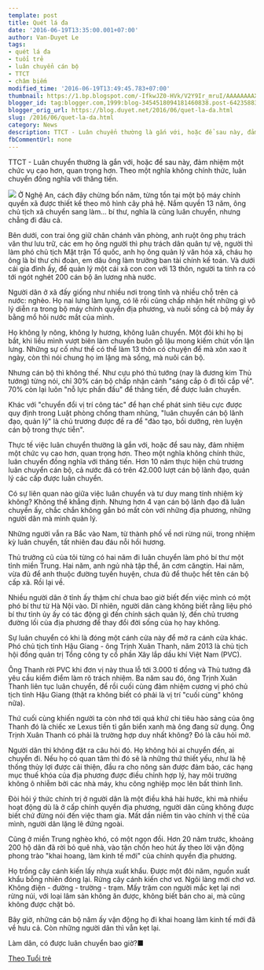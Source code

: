 ```yaml
---
template: post
title: Quét lá đa
date: '2016-06-19T13:35:00.001+07:00'
author: Van-Duyet Le
tags:
- quét lá đa
- tuổi trẻ
- luân chuyển cán bộ
- TTCT
- châm biếm
modified_time: '2016-06-19T13:49:45.783+07:00'
thumbnail: https://1.bp.blogspot.com/-IfkwJZ0-HVk/V2Y9Ir_mruI/AAAAAAAAX1Q/rzoTuqhtMFkoJkniLbS9zM9VYDai9N02wCK4B/s1600/e560a321.jpg
blogger_id: tag:blogger.com,1999:blog-3454518094181460838.post-6423588347729547636
blogger_orig_url: https://blog.duyet.net/2016/06/quet-la-da.html
slug: /2016/06/quet-la-da.html
category: News
description: TTCT - Luân chuyển thường là gắn với, hoặc để sau này, đảm nhiệm một chức vụ cao hơn, quan trọng hơn. Theo một nghĩa không chính thức, luân chuyển đồng nghĩa với thăng tiến.    
fbCommentUrl: none
---
```


TTCT - Luân chuyển thường là gắn với, hoặc để sau này, đảm nhiệm một chức vụ cao hơn, quan trọng hơn. Theo một nghĩa không chính thức, luân chuyển đồng nghĩa với thăng tiến.    

[![](https://1.bp.blogspot.com/-IfkwJZ0-HVk/V2Y9Ir_mruI/AAAAAAAAX1Q/rzoTuqhtMFkoJkniLbS9zM9VYDai9N02wCK4B/s400/e560a321.jpg)](https://1.bp.blogspot.com/-IfkwJZ0-HVk/V2Y9Ir_mruI/AAAAAAAAX1Q/rzoTuqhtMFkoJkniLbS9zM9VYDai9N02wCK4B/s1600/e560a321.jpg)
Ở Nghệ An, cách đây chừng bốn năm, từng tồn tại một bộ máy chính quyền xã được thiết kế theo mô hình cây phả hệ. Nắm quyền 13 năm, ông chủ tịch xã chuyển sang làm... bí thư, nghĩa là cũng luân chuyển, nhưng chẳng đi đâu cả.

Bên dưới, con trai ông giữ chân chánh văn phòng, anh ruột ông phụ trách văn thư lưu trữ, các em họ ông người thì phụ trách dân quân tự vệ, người thì làm phó chủ tịch Mặt trận Tổ quốc, anh họ ông quản lý văn hóa xã, cháu họ ông là bí thư chi đoàn, em dâu ông làm trưởng ban tài chính kế toán. Và dưới cái gia đình ấy, để quản lý một cái xã con con với 13 thôn, người ta tính ra có tới ngót nghét 200 cán bộ ăn lương nhà nước.

Người dân ở xã đấy giống như nhiều nơi trong tỉnh và nhiều chỗ trên cả nước: nghèo. Họ nai lưng làm lụng, có lẽ rồi cũng chấp nhận hết những gì vô lý diễn ra trong bộ máy chính quyền địa phương, và nuôi sống cả bộ máy ấy bằng mồ hôi nước mắt của mình.

Họ không ly nông, không ly hương, không luân chuyển. Một đôi khi họ bị bắt, khi liều mình vượt biên làm chuyến buôn gỗ lậu mong kiếm chút vốn lận lưng. Những sự cố như thế có thể làm 13 thôn có chuyện để mà xôn xao ít ngày, còn thì nói chung họ im lặng mà sống, mà nuôi cán bộ.

Nhưng cán bộ thì không thế. Như cựu phó thủ tướng (nay là đương kim Thủ tướng) từng nói, chỉ 30% cán bộ chấp nhận cảnh "sáng cắp ô đi tối cắp về". 70% còn lại luôn "nỗ lực phấn đấu" để thăng tiến, để được luân chuyển.

Khác với "chuyển đổi vị trí công tác" để hạn chế phát sinh tiêu cực được quy định trong Luật phòng chống tham nhũng, "luân chuyển cán bộ lãnh đạo, quản lý" là chủ trương được đề ra để "đào tạo, bồi dưỡng, rèn luyện cán bộ trong thực tiễn".

Thực tế việc luân chuyển thường là gắn với, hoặc để sau này, đảm nhiệm một chức vụ cao hơn, quan trọng hơn. Theo một nghĩa không chính thức, luân chuyển đồng nghĩa với thăng tiến. Hơn 10 năm thực hiện chủ trương luân chuyển cán bộ, cả nước đã có trên 42.000 lượt cán bộ lãnh đạo, quản lý các cấp được luân chuyển.

Có sự liên quan nào giữa việc luân chuyển và tư duy mang tính nhiệm kỳ không? Không thể khẳng định. Nhưng hơn 4 vạn cán bộ lãnh đạo đã luân chuyển ấy, chắc chắn không gắn bó mất còn với những địa phương, những người dân mà mình quản lý.

Những người vẫn ra Bắc vào Nam, từ thành phố về nơi rừng núi, trong nhiệm kỳ luân chuyển, tất nhiên đau đáu nỗi hồi hương.

Thủ trưởng cũ của tôi từng có hai năm đi luân chuyển làm phó bí thư một tỉnh miền Trung. Hai năm, anh ngủ nhà tập thể, ăn cơm căngtin. Hai năm, vừa đủ để anh thuộc đường tuyến huyện, chưa đủ để thuộc hết tên cán bộ cấp xã. Rồi lại về.

Nhiều người dân ở tỉnh ấy thậm chí chưa bao giờ biết đến việc mình có một phó bí thư từ Hà Nội vào. Dĩ nhiên, người dân càng không biết rằng liệu phó bí thư tỉnh ủy ấy có tác động gì đến chính sách quản lý, đến chủ trương đường lối của địa phương để thay đổi đời sống của họ hay không.

Sự luân chuyển có khi là đóng một cánh cửa này để mở ra cánh cửa khác. Phó chủ tịch tỉnh Hậu Giang - ông Trịnh Xuân Thanh, năm 2013 là chủ tịch hội đồng quản trị Tổng công ty cổ phần Xây lắp dầu khí Việt Nam (PVC).

Ông Thanh rời PVC khi đơn vị này thua lỗ tới 3.000 tỉ đồng và Thủ tướng đã yêu cầu kiểm điểm làm rõ trách nhiệm. Ba năm sau đó, ông Trịnh Xuân Thanh liên tục luân chuyển, để rồi cuối cùng đảm nhiệm cương vị phó chủ tịch tỉnh Hậu Giang (thật ra không biết có phải là vị trí "cuối cùng" không nữa).

Thứ cuối cùng khiến người ta còn nhớ tới quá khứ chi tiêu hào sảng của ông Thanh đó là chiếc xe Lexus tiền tỉ gắn biển xanh mà ông đang sử dụng. Ông Trịnh Xuân Thanh có phải là trường hợp duy nhất không? Đó là câu hỏi mở.

Người dân thì không đặt ra câu hỏi đó. Họ không hỏi ai chuyển đến, ai chuyển đi. Nếu họ có quan tâm thì đó sẽ là những thứ thiết yếu, như là hệ thống thủy lợi được cải thiện, đầu ra cho nông sản được đảm bảo, các hạng mục thuế khóa của địa phương được điều chỉnh hợp lý, hay môi trường không ô nhiễm bởi các nhà máy, khu công nghiệp mọc lên bất thình lình.

Đòi hỏi ý thức chính trị ở người dân là một điều khá hài hước, khi mà nhiều hoạt động dù là ở cấp chính quyền địa phương, người dân cũng không được biết chứ đừng nói đến việc tham gia. Mất dần niềm tin vào chính vị thế của mình, người dân lặng lẽ đứng ngoài.

Cũng ở miền Trung nghèo khó, có một ngọn đồi. Hơn 20 năm trước, khoảng 200 hộ dân đã rời bỏ quê nhà, vào tận chốn heo hút ấy theo lời vận động phong trào "khai hoang, làm kinh tế mới" của chính quyền địa phương.

Họ trồng cây cánh kiến lấy nhựa xuất khẩu. Được một đôi năm, nguồn xuất khẩu bỗng nhiên đóng lại. Rừng cây cánh kiến chơ vơ. Ngôi làng mới chơ vơ. Không điện - đường - trường - trạm. Mấy trăm con người mắc kẹt lại nơi rừng núi, với loại lâm sản không ăn được, không biết bán cho ai, mà cũng không được chặt bỏ.

Bây giờ, những cán bộ năm ấy vận động họ đi khai hoang làm kinh tế mới đã về hưu cả. Còn những người dân thì vẫn kẹt lại.

Làm dân, có được luân chuyển bao giờ?■

[Theo Tuổi trẻ](http://tuoitre.vn/tin/tuoi-tre-cuoi-tuan/van-hoa-nghe-thuat/phiem-dam/20160618/quet-la-da/1119988.html)
